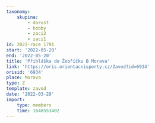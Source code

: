 ```yaml
---
taxonomy:
    skupina:
        - dorost
        - hobby
        - zaci2
        - zaci1
id: 2022-race_1791
start: '2022-05-20'
end: '2022-05-20'
title: 'Přihláška do Žebříčku B Morava'
link: 'https://oris.orientacnisporty.cz/Zavod?id=6934'
orisid: '6934'
place: Morava
type: Z
template: zavod
date: '2022-03-29'
import:
    type: members
    time: 1648553402
---
```


